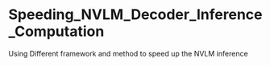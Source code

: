 # Speeding_NVLM_Decoder_Inference_Computation
Using Different framework and method to speed up the NVLM inference
